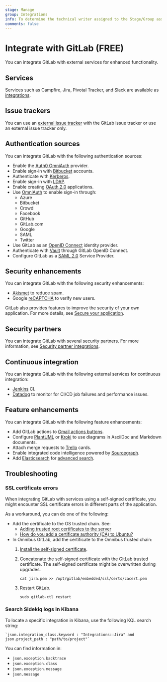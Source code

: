 ```yaml
---
stage: Manage
group: Integrations
info: To determine the technical writer assigned to the Stage/Group associated with this page, see https://about.gitlab.com/handbook/product/ux/technical-writing/#assignments
comments: false
---
```


# Integrate with GitLab **(FREE)**

You can integrate GitLab with external services for enhanced functionality.

## Services

Services such as Campfire, Jira, Pivotal Tracker, and Slack
are available as [integrations](../user/project/integrations/index.md).

## Issue trackers

You can use an [external issue tracker](external-issue-tracker.md) with the GitLab
issue tracker or use an external issue tracker only.

## Authentication sources

You can integrate GitLab with the following authentication sources:

- Enable the [Auth0 OmniAuth](auth0.md) provider.
- Enable sign-in with [Bitbucket](bitbucket.md) accounts.
- Authenticate with [Kerberos](kerberos.md).
- Enable sign-in with [LDAP](../administration/auth/ldap/index.md).
- Enable creating [OAuth 2.0](oauth_provider.md) applications.
- Use [OmniAuth](omniauth.md) to enable sign-in through:
  - Azure
  - Bitbucket
  - Crowd
  - Facebook
  - GitHub
  - GitLab.com
  - Google
  - SAML
  - Twitter
- Use GitLab as an [OpenID Connect](openid_connect_provider.md) identity provider.
- Authenticate with [Vault](vault.md) through GitLab OpenID Connect.
- Configure GitLab as a [SAML 2.0](saml.md) Service Provider.

## Security enhancements

You can integrate GitLab with the following security enhancements:

- [Akismet](akismet.md) to reduce spam.
- Google [reCAPTCHA](recaptcha.md) to verify new users.

GitLab also provides features to improve the security of your own application.
For more details, see [Secure your application](../user/application_security/index.md).

## Security partners

You can integrate GitLab with several security partners. For more information, see
[Security partner integrations](security_partners/index.md).

## Continuous integration

You can integrate GitLab with the following external services for continuous integration:

- [Jenkins](jenkins.md) CI.
- [Datadog](datadog.md) to monitor for CI/CD job failures and performance issues.

## Feature enhancements

You can integrate GitLab with the following feature enhancements:

- Add GitLab actions to [Gmail actions buttons](gmail_action_buttons_for_gitlab.md).
- Configure [PlantUML](../administration/integration/plantuml.md)
or [Kroki](../administration/integration/kroki.md) to use diagrams in AsciiDoc and Markdown documents.
- Attach merge requests to [Trello](trello_power_up.md) cards.
- Enable integrated code intelligence powered by [Sourcegraph](sourcegraph.md).
- Add [Elasticsearch](advanced_search/elasticsearch.md) for [advanced search](../user/search/advanced_search.md).

## Troubleshooting

### SSL certificate errors

When integrating GitLab with services using a self-signed certificate, you might
encounter SSL certificate errors in different parts of the application.

As a workaround, you can do one of the following:

- Add the certificate to the OS trusted chain. See:
  - [Adding trusted root certificates to the server](https://manuals.gfi.com/en/kerio/connect/content/server-configuration/ssl-certificates/adding-trusted-root-certificates-to-the-server-1605.html)
  - [How do you add a certificate authority (CA) to Ubuntu?](https://superuser.com/questions/437330/how-do-you-add-a-certificate-authority-ca-to-ubuntu)
- In Omnibus GitLab, add the certificate to the Omnibus trusted chain:
  1. [Install the self-signed certificate](https://docs.gitlab.com/omnibus/settings/ssl.html#install-custom-public-certificates).
  1. Concatenate the self-signed certificate with the GitLab trusted certificate.
     The self-signed certificate might be overwritten during upgrades.

     ```shell
     cat jira.pem >> /opt/gitlab/embedded/ssl/certs/cacert.pem
     ```

  1. Restart GitLab.

     ```shell
     sudo gitlab-ctl restart
     ```

### Search Sidekiq logs in Kibana

To locate a specific integration in Kibana, use the following KQL search string:

```plaintext
`json.integration_class.keyword : "Integrations::Jira" and json.project_path : "path/to/project"`
```

You can find information in:

- `json.exception.backtrace`
- `json.exception.class`
- `json.exception.message`
- `json.message`
